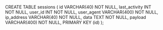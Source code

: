 CREATE TABLE sessions (
    id VARCHAR(40) NOT NULL,
    last_activity INT NOT NULL,
	user_id INT NOT NULL,
	user_agent VARCHAR(400) NOT NULL,
	ip_address VARCHAR(40) NOT NULL,
    data TEXT NOT NULL,
	payload VARCHAR(400) NOT NULL,
    PRIMARY KEY (id)
);
